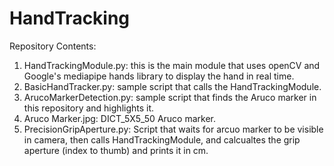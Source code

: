 # HandTracking

Repository Contents:

1. HandTrackingModule.py: this is the main module that uses openCV and Google's mediapipe hands library to display the hand in real time. 
2. BasicHandTracker.py: sample script that calls the HandTrackingModule. 
3. ArucoMarkerDetection.py: sample script that finds the Aruco marker in this repository and highlights it. 
4. Aruco Marker.jpg: DICT_5X5_50 Aruco marker.
5. PrecisionGripAperture.py: Script that waits for arcuo marker to be visible in camera, then calls HandTrackingModule, and calcualtes the grip aperture (index to thumb) and prints it in cm.
